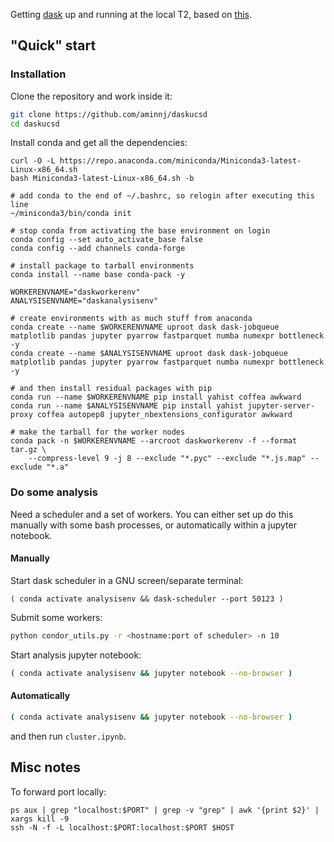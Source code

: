 Getting [dask](https://distributed.dask.org/en/latest/) up and running at the local T2, based on [this](https://github.com/aminnj/redis-htcondor).

## "Quick" start

### Installation

Clone the repository and work inside it:
```bash
git clone https://github.com/aminnj/daskucsd
cd daskucsd
```

Install conda and get all the dependencies:
```
curl -O -L https://repo.anaconda.com/miniconda/Miniconda3-latest-Linux-x86_64.sh
bash Miniconda3-latest-Linux-x86_64.sh -b 

# add conda to the end of ~/.bashrc, so relogin after executing this line
~/miniconda3/bin/conda init

# stop conda from activating the base environment on login
conda config --set auto_activate_base false
conda config --add channels conda-forge

# install package to tarball environments
conda install --name base conda-pack -y

WORKERENVNAME="daskworkerenv"
ANALYSISENVNAME="daskanalysisenv"

# create environments with as much stuff from anaconda
conda create --name $WORKERENVNAME uproot dask dask-jobqueue matplotlib pandas jupyter pyarrow fastparquet numba numexpr bottleneck -y
conda create --name $ANALYSISENVNAME uproot dask dask-jobqueue matplotlib pandas jupyter pyarrow fastparquet numba numexpr bottleneck -y

# and then install residual packages with pip
conda run --name $WORKERENVNAME pip install yahist coffea awkward
conda run --name $ANALYSISENVNAME pip install yahist jupyter-server-proxy coffea autopep8 jupyter_nbextensions_configurator awkward

# make the tarball for the worker nodes
conda pack -n $WORKERENVNAME --arcroot daskworkerenv -f --format tar.gz \
    --compress-level 9 -j 8 --exclude "*.pyc" --exclude "*.js.map" --exclude "*.a"
```


### Do some analysis

Need a scheduler and a set of workers. You can either set up do this manually 
with some bash processes, or automatically within a jupyter notebook.

#### Manually

Start dask scheduler in a GNU screen/separate terminal:
```
( conda activate analysisenv && dask-scheduler --port 50123 )
```

Submit some workers:
```bash
python condor_utils.py -r <hostname:port of scheduler> -n 10
```

Start analysis jupyter notebook:
```bash
( conda activate analysisenv && jupyter notebook --no-browser )
```

#### Automatically

```bash
( conda activate analysisenv && jupyter notebook --no-browser )
```
and then run `cluster.ipynb`.

## Misc notes

To forward port locally:
```
ps aux | grep "localhost:$PORT" | grep -v "grep" | awk '{print $2}' | xargs kill -9
ssh -N -f -L localhost:$PORT:localhost:$PORT $HOST
```

